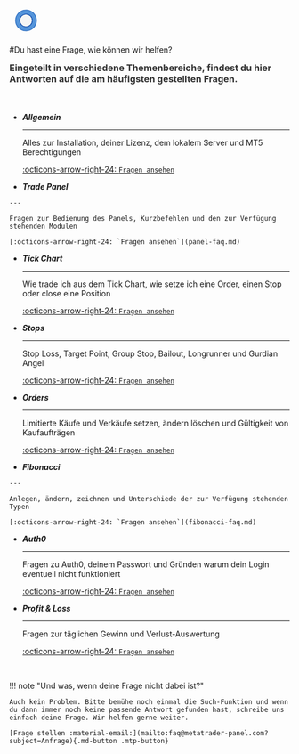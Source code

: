 
<div class="wow fadeInDown" data-wow-delay="0.1s" markdown>
<svg class="mobile_only" width="60" height="60" viewbox="0 0 40 40" xmlns="http://www.w3.org/2000/svg" >
			<circle cx="20" cy="20" fill="none" r="12" stroke="#1750AC" stroke-width="3">
               <animate attributeName="r" from="8" to="20" dur="1.5s" begin="0s" repeatCount="indefinite"/>
               <animate attributeName="opacity" from="1" to="0" dur="1.5s" begin="0s" repeatCount="indefinite"/>
            </circle>
            <circle cx="20" cy="20" fill="#3373C4" r="13"/>
            <circle cx="20" cy="20" fill="#5494DA" r="12"/>
            <circle cx="20" cy="20" fill="#1750AC" r="8"/>
            <circle cx="20" cy="20" fill="#F5F5F5" r="7"/>
            <circle cx="20" cy="20" fill="#F5F5F5" r="7"/>
</svg>	 
	 
#Du hast eine Frage, wie können wir helfen?
<div class="blue-line"></div>	
<h3 style="margin-top:0px;color:rgb(51,51,51)">Eingeteilt in verschiedene Themenbereiche, findest du hier Antworten auf die am häufigsten gestellten Fragen.</h3>
<div class="blue-line"></div>
</div>



<div class="grid cards wow fadeInLeft" data-wow-delay="0.1s"" style="margin-top:50px;" markdown>

-   ___Allgemein___

    ---

    Alles zur Installation, deiner Lizenz, dem lokalem Server und MT5 Berechtigungen 
	<br>

    [:octicons-arrow-right-24: `Fragen ansehen`](common-faq.md)

-    ___Trade Panel___

    ---

    Fragen zur Bedienung des Panels, Kurzbefehlen und den zur Verfügung stehenden Modulen

    [:octicons-arrow-right-24: `Fragen ansehen`](panel-faq.md)



</div>
<div class="grid cards wow fadeInRight" data-wow-delay="0.1s"" markdown>


-   ___Tick Chart___

    ---

    Wie trade ich aus dem Tick Chart, wie setze ich eine Order, einen Stop oder close eine Position

    [:octicons-arrow-right-24: `Fragen ansehen`](tick-chart-faq.md)

-   ___Stops___

    ---

    Stop Loss, Target Point, Group Stop, Bailout, Longrunner und Gurdian Angel

    [:octicons-arrow-right-24: `Fragen ansehen`](stops-faq.md)
	
</div>
<div class="grid cards wow fadeInLeft" data-wow-delay="0.1s"" markdown>

-   ___Orders___

    ---

    Limitierte Käufe und Verkäufe  setzen, ändern löschen und Gültigkeit von Kaufaufträgen 

    [:octicons-arrow-right-24: `Fragen ansehen`](order-faq.md)

-    ___Fibonacci___

    ---

    Anlegen, ändern, zeichnen und Unterschiede der zur Verfügung stehenden Typen

    [:octicons-arrow-right-24: `Fragen ansehen`](fibonacci-faq.md)


</div>
<div class="grid cards wow fadeInRight" data-wow-delay="0.1s"" markdown>


-   ___Auth0___

    ---

    Fragen zu Auth0, deinem Passwort und Gründen warum dein Login eventuell nicht funktioniert

    [:octicons-arrow-right-24: `Fragen ansehen`](auth0-faq.md)

-   ___Profit & Loss___

    ---

    Fragen zur täglichen Gewinn und Verlust-Auswertung

    [:octicons-arrow-right-24: `Fragen ansehen`](pl-faq.md)
	
</div>

<br>
<div class="wow fadeInUp" data-wow-delay="0.3s" markdown>

!!! note "Und was, wenn deine Frage nicht dabei ist?"

    Auch kein Problem. Bitte bemühe noch einmal die Such-Funktion und wenn du dann immer noch keine passende Antwort gefunden hast, schreibe uns einfach deine Frage. Wir helfen gerne weiter.
	
	[Frage stellen :material-email:](mailto:faq@metatrader-panel.com?subject=Anfrage){.md-button .mtp-button}
</div>
<br><br>	<br><br>	
